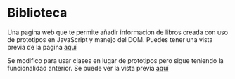 # Biblioteca
Una pagina web que te permite añadir informacion de libros creada con uso de prototipos en JavaScript y manejo del DOM.
Puedes tener una vista previa de la pagina [aquí](https://darito97.github.io/Biblioteca/)

Se modifico para usar clases en lugar de prototipos pero sigue teniendo la funcionalidad anterior. 
Se puede ver la vista previa [aquí](https://darito97.github.io/Biblioteca/)

